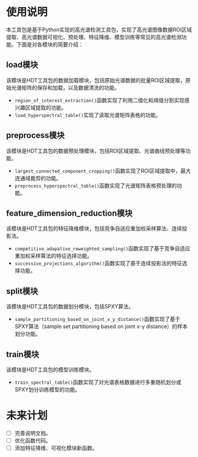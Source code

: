 # 使用说明

本工具包是基于Python实现的高光谱检测工具包，实现了高光谱图像数据ROI区域提取、高光谱数据可视化、预处理、特征降维、模型训练等常见的高光谱检测功能。下面是对各模块的简要介绍：

## load模块

该模块是HDT工具包的数据加载模块，包括原始光谱数据的批量ROI区域提取，原始光谱矩阵的保存和加载，以及数据清洗的功能。

- `region_of_interest_extraction()`函数实现了利用二值化和阈值分割实现感兴趣区域提取的功能。
- `load_hyperspectral_table()`实现了读取光谱矩阵表格的功能。

## preprocess模块

该模块是HDT工具包的数据预处理模块，包括ROI区域提取、光谱曲线预处理等功能。

- `largest_connected_component_cropping()`函数实现了ROI区域提取中，最大连通域裁剪的功能。
- `preprocess_hyperspectral_table()`函数实现了光谱矩阵表格预处理的功能。

## feature_dimension_reduction模块

该模块是HDT工具包的特征降维模块，包括竞争自适应重加权采样算法、连续投影法。

- `competitive_adapative_reweighted_sampling()`函数实现了基于竞争自适应重加权采样算法的特征选择功能。
- `successive_projections_algorithm()`函数实现了基于连续投影法的特征选择功能。

## split模块

该模块是HDT工具包的数据划分模块，包括SPXY算法。

- `sample_partitioning_based_on_joint_x_y_distance()`函数实现了基于SPXY算法（sample set partitioning based on joint x-y distance）的样本划分功能。

## train模块

该模块是HDT工具包的模型训练模块。

- `train_spectral_table()`函数实现了对光谱表格数据进行多重随机划分或SPXY划分训练模型的功能。

# 未来计划

- [ ] 完善说明文档。
- [ ] 优化函数代码。
- [ ] 添加特征降维、可视化模块新函数。